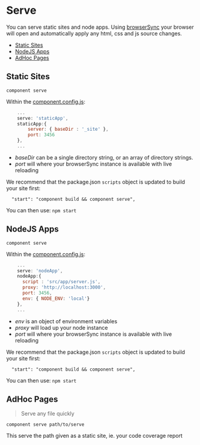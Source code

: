 # Serve

You can serve static sites and node apps.  Using [browserSync](https://www.npmjs.com/package/browser-sync) your browser will open and automatically apply any html, css and js source changes.

 * [Static Sites](#static-sites)
 * [NodeJS Apps](#nodejs-apps)
 * [AdHoc Pages](#adhoc-pages)

## Static Sites

`component serve`

Within the [component.config.js](boilerplate/component.config.js):

```javascript
    ...
    serve: 'staticApp',
    staticApp:{
        server: { baseDir : '_site' },
        port: 3456
    },
    ...
```

 * *baseDir* can be a single directory string, or an array of directory strings.
 * *port* will where your browserSync instance is available with live reloading

We recommend that the package.json `scripts` object is updated to build your site first:

```
  "start": "component build && component serve",
```

You can then use: `npm start`

## NodeJS Apps

`component serve`

Within the [component.config.js](boilerplate/component.config.js):

```javascript
    ...
    serve: 'nodeApp',
    nodeApp:{
      script : 'src/app/server.js',
      proxy: 'http://localhost:3000',
      port: 3456,
      env: { NODE_ENV: 'local'}
    },
    ...
```

 * *env* is an object of environment variables
 * *proxy* will load up your node instance
 * *port* will where your browserSync instance is available with live reloading

We recommend that the package.json `scripts` object is updated to build your site first:

```
  "start": "component build && component serve",
```

You can then use: `npm start`

## AdHoc Pages

> Serve any file quickly

`component serve path/to/serve`

This serve the path given as a static site, ie. your code coverage report